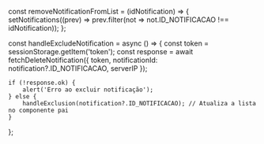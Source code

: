 const removeNotificationFromList = (idNotification) => {
    setNotifications((prev) => prev.filter(not => not.ID_NOTIFICACAO !== idNotification));
};


const handleExcludeNotification = async () => { 
    const token = sessionStorage.getItem('token'); 
    const response = await fetchDeleteNotification({ 
        token, 
        notificationId: notification?.ID_NOTIFICACAO, 
        serverIP 
    });

    if (!response.ok) {
        alert('Erro ao excluir notificação');
    } else {
        handleExclusion(notification?.ID_NOTIFICACAO); // Atualiza a lista no componente pai
    }
};
